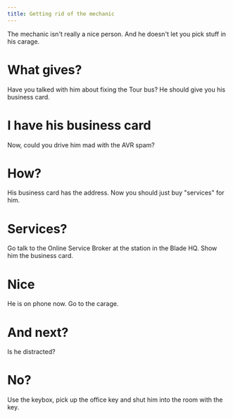 ```yaml
---
title: Getting rid of the mechanic
---
```


The mechanic isn't really a nice person. And he doesn't let you pick stuff in his carage.

# What gives?
Have you talked with him about fixing the Tour bus? He should give you his business card.

# I have his business card
Now, could you drive him mad with the AVR spam?

# How?
His business card has the address. Now you should just buy "services" for him.

# Services?
Go talk to the Online Service Broker at the station in the Blade HQ. Show him the business card.

# Nice
He is on phone now. Go to the carage.

# And next?
Is he distracted?

# No?
Use the keybox, pick up the office key and shut him into the room with the key.
